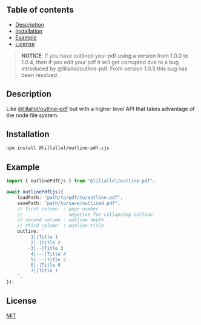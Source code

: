 ## Table of contents

-   [Description](#description)
-   [Installation](#installation)
-   [Example](#example)
-   [License](#license)

> **NOTICE**: If you have outlined your pdf using a version from 1.0.0 to 1.0.4, then if you edit your pdf it will get corrupted due to a bug introduced by @lillallol/outline-pdf. From version 1.0.5 this bug has been resolved.

## Description

Like [@lillallol/outline-pdf](https://www.npmjs.com/package/@lillallol/outline-pdf) but with a higher level API that takes advantage of the node file system.

## Installation

```bash
npm install @lillallol/outline-pdf-cjs
```

## Example

```ts
import { outlinePdfCjs } from "@lillallol/outline-pdf";

await outlinePdfCjs({
    loadPath: "path/to/pdf/to/outline.pdf",
    savePath: "path/to/save/outlined.pdf",
    // first column  : page number
    //                 negative for collapsing outline
    // second column : outline depth
    // third column  : outline title
    outline: `
         1||Title 1
         2|-|Title 2
        -3|--|Title 3
         4|---|Title 4
         5|---|Title 5
         6|-|Title 6
         7||Title 7
    `,
});
```

## License

[MIT](https://github.com/lillallol/outline-pdf-cjs/blob/master/LICENSE)
